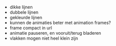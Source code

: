 - dikke lijnen
- dubbele lijnen
- gekleurde lijnen
- kunnen de animaties beter met animation frames?
- frame compact in url
- animatie pauseren, en vooruit/terug bladeren
- vlakken mogen niet heel klein zijn
